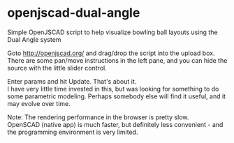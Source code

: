 # openjscad-dual-angle
Simple OpenJSCAD script to help visualize bowling ball layouts using the Dual Angle system

Goto http://openjscad.org/ and drag/drop the script into the upload box.  
There are some pan/move instructions in the left pane, and you can hide the source with the little slider control.

Enter params and hit Update.  That's about it.  
I have very little time invested in this, but was looking for something to do some parametric modeling.
Perhaps somebody else will find it useful, and it may evolve over time.

Note: The rendering performance in the browser is pretty slow.  
OpenSCAD (native app) is much faster, but definitely less convenient - and the programming environment is very limited.
